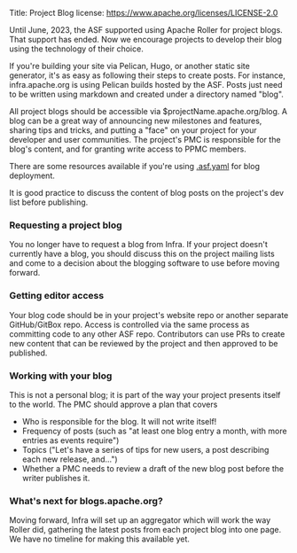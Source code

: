 Title: Project Blog
license: https://www.apache.org/licenses/LICENSE-2.0

Until June, 2023, the ASF supported using Apache Roller for project blogs. That support has ended. Now we encourage projects to develop their blog using the technology of their choice.

If you're building your site via Pelican, Hugo, or another static site generator, it's as easy as following their steps to create posts. For instance, infra.apache.org is using Pelican builds hosted by the ASF. Posts just need to be written using markdown and created under a directory named "blog". 

All project blogs should be accessible via $projectName.apache.org/blog. A blog can be a great way of announcing new milestones and features, sharing tips and tricks, and putting a "face" on your project for your developer and user communities. The project's PMC is responsible for the blog's content, and for granting write access to PPMC members.

There are some resources available if you're using <a href="https://cwiki.apache.org/confluence/display/INFRA/Git+-+.asf.yaml+features#Git.asf.yamlfeatures-BlogdeploymentserviceforGitrepositories" target="_blank">.asf.yaml</a> for blog deployment.

It is good practice to discuss the content of blog posts on the project's dev list before publishing.

### Requesting a project blog ###

You no longer have to request a blog from Infra. If your project doesn't currently have a blog, you should discuss this on the project mailing lists and come to a decision about the blogging software to use before moving forward.

### Getting editor access ###

Your blog code should be in your project's website repo or another separate GitHub/GitBox repo. Access is controlled via the same process as committing code to any other ASF repo. Contributors can use PRs to create new content that can be reviewed by the project and then approved to be published. 

### Working with your blog ###

This is not a personal blog; it is part of the way your project presents itself to the world. The PMC should approve a plan that covers

- Who is responsible for the blog. It will not write itself!
- Frequency of posts (such as "at least one blog entry a month, with more entries as events require")
- Topics ("Let's have a series of tips for new users, a post describing each new release, and...")
- Whether a PMC needs to review a draft of the new blog post before the writer publishes it.

### What's next for blogs.apache.org? ###

Moving forward, Infra will set up an aggregator which will work the way Roller did, gathering the latest posts from each project blog into one page. We have no timeline for making this available yet.
